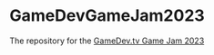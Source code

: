 # GameDevGameJam2023
The repository for the [GameDev.tv Game Jam 2023](https://itch.io/jam/gamedevtv-jam-2023)
